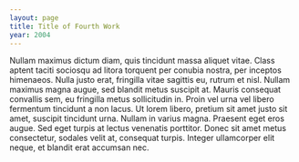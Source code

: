 ```yaml
---
layout: page
title: Title of Fourth Work
year: 2004
---
```


Nullam maximus dictum diam, quis tincidunt massa aliquet vitae. Class aptent taciti sociosqu ad litora torquent per conubia nostra, per inceptos himenaeos. Nulla justo erat, fringilla vitae sagittis eu, rutrum et nisl. Nullam maximus magna augue, sed blandit metus suscipit at. Mauris consequat convallis sem, eu fringilla metus sollicitudin in. Proin vel urna vel libero fermentum tincidunt a non lacus. Ut lorem libero, pretium sit amet justo sit amet, suscipit tincidunt urna. Nullam in varius magna. Praesent eget eros augue. Sed eget turpis at lectus venenatis porttitor. Donec sit amet metus consectetur, sodales velit at, consequat turpis. Integer ullamcorper elit neque, et blandit erat accumsan nec.
